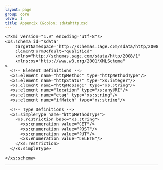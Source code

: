 ```yaml
---
layout: page
group: core
level: 1
title: Appendix C&colon; sdatahttp.xsd
---
```


<pre xmlns:jx="http://apache.org/cocoon/templates/jx/1.0" xmlns:ns="http://outerx.org/daisy/1.0">&lt;?xml version="1.0" encoding="utf-8"?&gt;
&lt;xs:schema id="sdata"
&nbsp;&nbsp;&nbsp; targetNamespace="http://schemas.sage.com/sdata/http/2008/1"
&nbsp;&nbsp;&nbsp; elementFormDefault="qualified"
&nbsp;&nbsp;&nbsp; xmlns="http://schemas.sage.com/sdata/http/2008/1"
&nbsp;&nbsp;&nbsp; xmlns:xs="http://www.w3.org/2001/XMLSchema"
&gt;
&nbsp; &lt;!-- Element Definitions --&gt;
&nbsp; &lt;xs:element name="httpMethod" type="httpMethodType"/&gt;
&nbsp; &lt;xs:element name="httpStatus" type="xs:integer"/&gt;
&nbsp; &lt;xs:element name="httpMessage" type="xs:string"/&gt;
&nbsp; &lt;xs:element name="location" type="xs:anyURI"/&gt;
&nbsp; &lt;xs:element name="etag" type="xs:string"/&gt;
&nbsp; &lt;xs:element name="ifMatch" type="xs:string"/&gt;

 &nbsp;&lt;!-- Type Definitions --&gt;
&nbsp; &lt;xs:simpleType name="httpMethodType"&gt;
&nbsp;&nbsp;&nbsp; &lt;xs:restriction base="xs:string"&gt;
&nbsp;&nbsp;&nbsp;&nbsp;&nbsp; &lt;xs:enumeration value="GET"/&gt;
&nbsp;&nbsp;&nbsp;&nbsp;&nbsp; &lt;xs:enumeration value="POST"/&gt;
&nbsp;&nbsp;&nbsp;&nbsp;&nbsp; &lt;xs:enumeration value="PUT"/&gt;
&nbsp;&nbsp;&nbsp;&nbsp;&nbsp; &lt;xs:enumeration value="DELETE"/&gt;
&nbsp;&nbsp;&nbsp; &lt;/xs:restriction&gt;
&nbsp; &lt;/xs:simpleType&gt;

&lt;/xs:schema&gt;</pre>

* * *